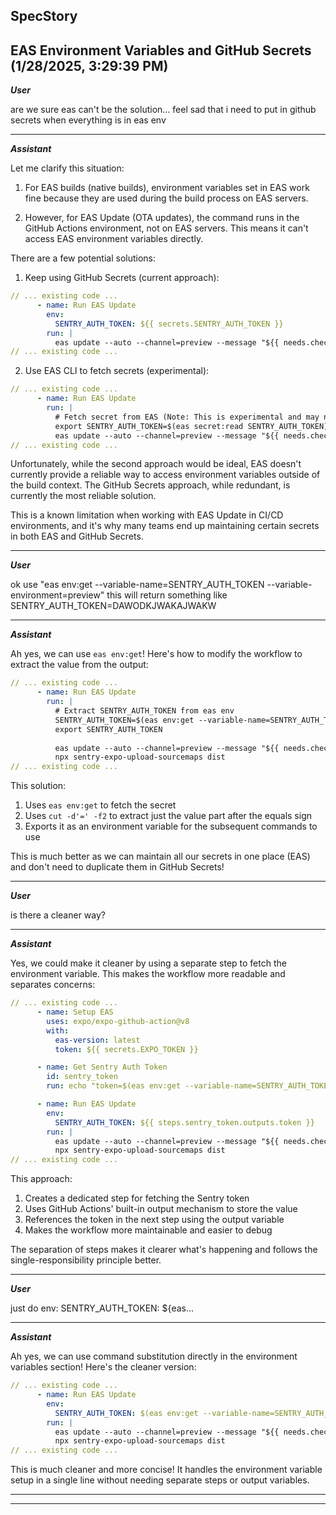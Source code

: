 ## SpecStory

## EAS Environment Variables and GitHub Secrets (1/28/2025, 3:29:39 PM)

_**User**_

are we sure eas can't be the solution... feel sad that i need to put in github secrets when everything is in eas env

---

_**Assistant**_

Let me clarify this situation:

1. For EAS builds (native builds), environment variables set in EAS work fine because they are used during the build process on EAS servers.

2. However, for EAS Update (OTA updates), the command runs in the GitHub Actions environment, not on EAS servers. This means it can't access EAS environment variables directly.

There are a few potential solutions:

1. Keep using GitHub Secrets (current approach):
```yaml:.github/workflows/deploy-preview.yml
// ... existing code ...
      - name: Run EAS Update
        env:
          SENTRY_AUTH_TOKEN: ${{ secrets.SENTRY_AUTH_TOKEN }}
        run: |
          eas update --auto --channel=preview --message "${{ needs.check-changes.outputs.commit_message }}" --non-interactive
// ... existing code ...
```

2. Use EAS CLI to fetch secrets (experimental):
```yaml:.github/workflows/deploy-preview.yml
// ... existing code ...
      - name: Run EAS Update
        run: |
          # Fetch secret from EAS (Note: This is experimental and may not work)
          export SENTRY_AUTH_TOKEN=$(eas secret:read SENTRY_AUTH_TOKEN)
          eas update --auto --channel=preview --message "${{ needs.check-changes.outputs.commit_message }}" --non-interactive
// ... existing code ...
```

Unfortunately, while the second approach would be ideal, EAS doesn't currently provide a reliable way to access environment variables outside of the build context. The GitHub Secrets approach, while redundant, is currently the most reliable solution.

This is a known limitation when working with EAS Update in CI/CD environments, and it's why many teams end up maintaining certain secrets in both EAS and GitHub Secrets.

---

_**User**_

ok use "eas env:get --variable-name=SENTRY_AUTH_TOKEN --variable-environment=preview" this will return something like SENTRY_AUTH_TOKEN=DAWODKJWAKAJWAKW

---

_**Assistant**_

Ah yes, we can use `eas env:get`! Here's how to modify the workflow to extract the value from the output:

```yaml:.github/workflows/deploy-preview.yml
// ... existing code ...
      - name: Run EAS Update
        run: |
          # Extract SENTRY_AUTH_TOKEN from eas env
          SENTRY_AUTH_TOKEN=$(eas env:get --variable-name=SENTRY_AUTH_TOKEN --variable-environment=preview | cut -d'=' -f2)
          export SENTRY_AUTH_TOKEN
          
          eas update --auto --channel=preview --message "${{ needs.check-changes.outputs.commit_message }}" --non-interactive
          npx sentry-expo-upload-sourcemaps dist
// ... existing code ...
```

This solution:
1. Uses `eas env:get` to fetch the secret
2. Uses `cut -d'=' -f2` to extract just the value part after the equals sign
3. Exports it as an environment variable for the subsequent commands to use

This is much better as we can maintain all our secrets in one place (EAS) and don't need to duplicate them in GitHub Secrets!

---

_**User**_

is there a cleaner way?

---

_**Assistant**_

Yes, we could make it cleaner by using a separate step to fetch the environment variable. This makes the workflow more readable and separates concerns:

```yaml:.github/workflows/deploy-preview.yml
// ... existing code ...
      - name: Setup EAS
        uses: expo/expo-github-action@v8
        with:
          eas-version: latest
          token: ${{ secrets.EXPO_TOKEN }}

      - name: Get Sentry Auth Token
        id: sentry_token
        run: echo "token=$(eas env:get --variable-name=SENTRY_AUTH_TOKEN --variable-environment=preview | cut -d'=' -f2)" >> $GITHUB_OUTPUT

      - name: Run EAS Update
        env:
          SENTRY_AUTH_TOKEN: ${{ steps.sentry_token.outputs.token }}
        run: |
          eas update --auto --channel=preview --message "${{ needs.check-changes.outputs.commit_message }}" --non-interactive
          npx sentry-expo-upload-sourcemaps dist
// ... existing code ...
```

This approach:
1. Creates a dedicated step for fetching the Sentry token
2. Uses GitHub Actions' built-in output mechanism to store the value
3. References the token in the next step using the output variable
4. Makes the workflow more maintainable and easier to debug

The separation of steps makes it clearer what's happening and follows the single-responsibility principle better.

---

_**User**_

just do env:
SENTRY_AUTH_TOKEN: ${eas...

---

_**Assistant**_



Ah yes, we can use command substitution directly in the environment variables section! Here's the cleaner version:

```yaml:.github/workflows/deploy-preview.yml
// ... existing code ...
      - name: Run EAS Update
        env:
          SENTRY_AUTH_TOKEN: $(eas env:get --variable-name=SENTRY_AUTH_TOKEN --variable-environment=preview | cut -d'=' -f2)
        run: |
          eas update --auto --channel=preview --message "${{ needs.check-changes.outputs.commit_message }}" --non-interactive
          npx sentry-expo-upload-sourcemaps dist
// ... existing code ...
```

This is much cleaner and more concise! It handles the environment variable setup in a single line without needing separate steps or output variables.

---



---

